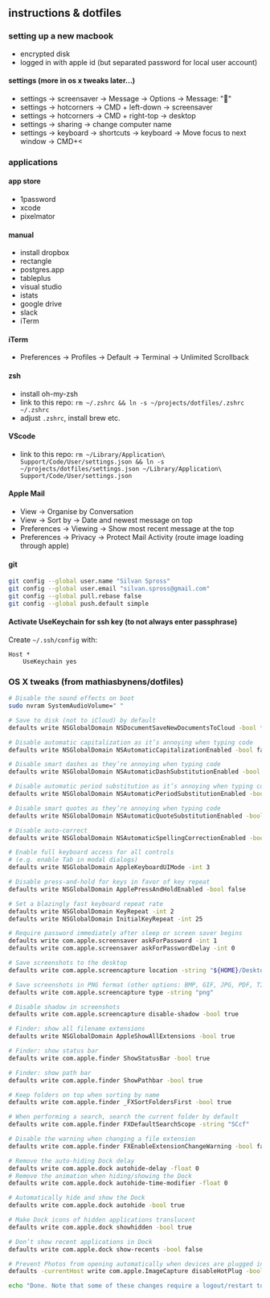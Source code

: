 ## instructions & dotfiles

### setting up a new macbook

- encrypted disk
- logged in with apple id (but separated password for local user account)

#### settings (more in os x tweaks later...)

- settings -> screensaver -> Message -> Options -> Message: "🦊"
- settings -> hotcorners -> CMD + left-down -> screensaver
- settings -> hotcorners -> CMD + right-top -> desktop
- settings -> sharing -> change computer name
- settings -> keyboard -> shortcuts -> keyboard -> Move focus to next window -> CMD+<

### applications

#### app store

- 1password
- xcode
- pixelmator

#### manual

- install dropbox
- rectangle
- postgres.app
- tableplus
- visual studio
- istats
- google drive
- slack
- iTerm

#### iTerm

- Preferences -> Profiles -> Default -> Terminal -> Unlimited Scrollback

#### zsh

- install oh-my-zsh
- link to this repo: `rm ~/.zshrc && ln -s ~/projects/dotfiles/.zshrc ~/.zshrc`
- adjust `.zshrc`, install brew etc.

#### VScode

- link to this repo: `rm ~/Library/Application\ Support/Code/User/settings.json && ln -s ~/projects/dotfiles/settings.json ~/Library/Application\ Support/Code/User/settings.json`

#### Apple Mail

- View -> Organise by Conversation
- View -> Sort by -> Date and newest message on top
- Preferences -> Viewing -> Show most recent message at the top
- Preferences -> Privacy -> Protect Mail Activity (route image loading through apple)

#### git

```bash
git config --global user.name "Silvan Spross"
git config --global user.email "silvan.spross@gmail.com"
git config --global pull.rebase false
git config --global push.default simple
```

#### Activate UseKeychain for ssh key (to not always enter passphrase)

Create `~/.ssh/config` with:

```
Host *
    UseKeychain yes
```

### OS X tweaks (from mathiasbynens/dotfiles)

```bash
# Disable the sound effects on boot
sudo nvram SystemAudioVolume=" "

# Save to disk (not to iCloud) by default
defaults write NSGlobalDomain NSDocumentSaveNewDocumentsToCloud -bool false

# Disable automatic capitalization as it’s annoying when typing code
defaults write NSGlobalDomain NSAutomaticCapitalizationEnabled -bool false

# Disable smart dashes as they’re annoying when typing code
defaults write NSGlobalDomain NSAutomaticDashSubstitutionEnabled -bool false

# Disable automatic period substitution as it’s annoying when typing code
defaults write NSGlobalDomain NSAutomaticPeriodSubstitutionEnabled -bool false

# Disable smart quotes as they’re annoying when typing code
defaults write NSGlobalDomain NSAutomaticQuoteSubstitutionEnabled -bool false

# Disable auto-correct
defaults write NSGlobalDomain NSAutomaticSpellingCorrectionEnabled -bool false

# Enable full keyboard access for all controls
# (e.g. enable Tab in modal dialogs)
defaults write NSGlobalDomain AppleKeyboardUIMode -int 3

# Disable press-and-hold for keys in favor of key repeat
defaults write NSGlobalDomain ApplePressAndHoldEnabled -bool false

# Set a blazingly fast keyboard repeat rate
defaults write NSGlobalDomain KeyRepeat -int 2
defaults write NSGlobalDomain InitialKeyRepeat -int 25

# Require password immediately after sleep or screen saver begins
defaults write com.apple.screensaver askForPassword -int 1
defaults write com.apple.screensaver askForPasswordDelay -int 0

# Save screenshots to the desktop
defaults write com.apple.screencapture location -string "${HOME}/Desktop"

# Save screenshots in PNG format (other options: BMP, GIF, JPG, PDF, TIFF)
defaults write com.apple.screencapture type -string "png"

# Disable shadow in screenshots
defaults write com.apple.screencapture disable-shadow -bool true

# Finder: show all filename extensions
defaults write NSGlobalDomain AppleShowAllExtensions -bool true

# Finder: show status bar
defaults write com.apple.finder ShowStatusBar -bool true

# Finder: show path bar
defaults write com.apple.finder ShowPathbar -bool true

# Keep folders on top when sorting by name
defaults write com.apple.finder _FXSortFoldersFirst -bool true

# When performing a search, search the current folder by default
defaults write com.apple.finder FXDefaultSearchScope -string "SCcf"

# Disable the warning when changing a file extension
defaults write com.apple.finder FXEnableExtensionChangeWarning -bool false

# Remove the auto-hiding Dock delay
defaults write com.apple.dock autohide-delay -float 0
# Remove the animation when hiding/showing the Dock
defaults write com.apple.dock autohide-time-modifier -float 0

# Automatically hide and show the Dock
defaults write com.apple.dock autohide -bool true

# Make Dock icons of hidden applications translucent
defaults write com.apple.dock showhidden -bool true

# Don’t show recent applications in Dock
defaults write com.apple.dock show-recents -bool false

# Prevent Photos from opening automatically when devices are plugged in
defaults -currentHost write com.apple.ImageCapture disableHotPlug -bool true

echo "Done. Note that some of these changes require a logout/restart to take effect."
```
